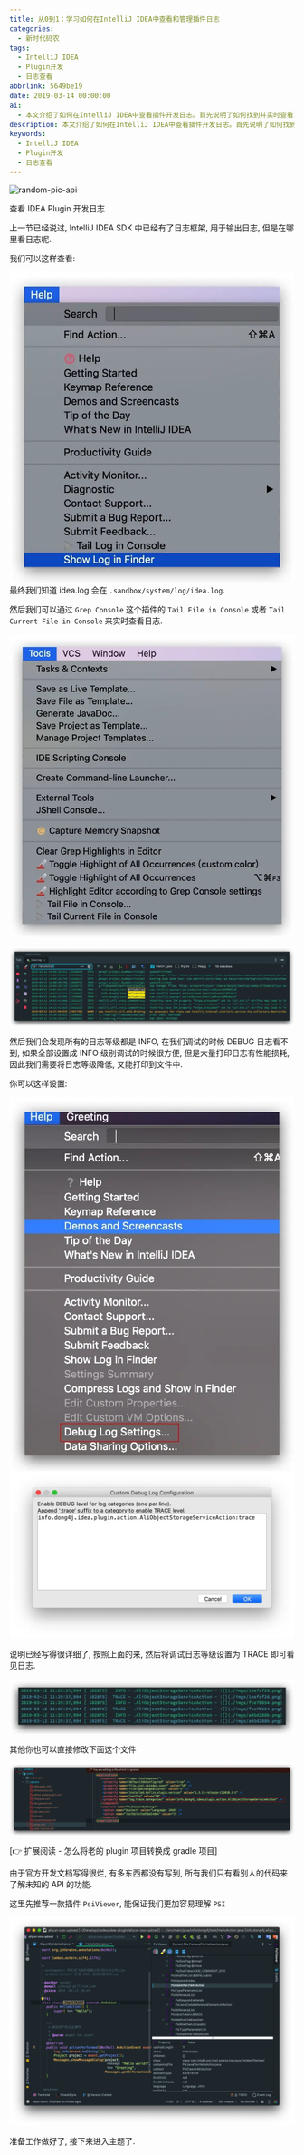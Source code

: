 ```yaml
---
title: 从0到1：学习如何在IntelliJ IDEA中查看和管理插件日志
categories:
  - 新时代码农
tags:
  - IntelliJ IDEA
  - Plugin开发
  - 日志查看
abbrlink: 5649be19
date: 2019-03-14 00:00:00
ai:
  - 本文介绍了如何在IntelliJ IDEA中查看插件开发日志。首先说明了如何找到并实时查看idea.log文件，然后提到了默认的日志级别为INFO，调试时可能需要降低日志等级以减少性能损耗。最后推荐了一款名为PsiViewer的插件来帮助理解PSI，并强调了解读官方文档的重要性。
description: 本文介绍了如何在IntelliJ IDEA中查看插件开发日志。首先说明了如何找到并实时查看idea.log文件，然后提到了默认的日志级别为INFO，调试时可能需要降低日志等级以减少性能损耗。最后推荐了一款名为PsiViewer的插件来帮助理解PSI，并强调了解读官方文档的重要性。
keywords:
  - IntelliJ IDEA
  - Plugin开发
  - 日志查看
---
```


<!-- markdownlint-disable-next-line MD033 -->
<meta name="referrer" content="no-referrer"/>

![random-pic-api](https://api.dong4j.ink:1024/cover?spm={{spm}})

查看 IDEA Plugin 开发日志

上一节已经说过, IntelliJ IDEA SDK 中已经有了日志框架, 用于输出日志, 但是在哪里看日志呢.

我们可以这样查看:

![20241229154732_NPAbokXw.webp](./03141253/20241229154732_NPAbokXw.webp)
最终我们知道 idea.log 会在 `.sandbox/system/log/idea.log`.

然后我们可以通过 `Grep Console` 这个插件的 `Tail File in Console` 或者 `Tail Current File in Console` 来实时查看日志.

![20241229154732_N9KspG77.webp](./03141253/20241229154732_N9KspG77.webp)

![20241229154732_Y25A0nYO.webp](./03141253/20241229154732_Y25A0nYO.webp)

然后我们会发现所有的日志等级都是 INFO, 在我们调试的时候 DEBUG 日志看不到, 如果全部设置成 INFO 级别调试的时候很方便, 但是大量打印日志有性能损耗,
因此我们需要将日志等级降低, 又能打印到文件中.

你可以这样设置:

![20241229154732_ScfYkmtI.webp](./03141253/20241229154732_ScfYkmtI.webp)
![20241229154732_6ACs81L3.webp](./03141253/20241229154732_6ACs81L3.webp)

说明已经写得很详细了, 按照上面的来, 然后将调试日志等级设置为 TRACE 即可看见日志.

![20241229154732_mKVA2Ar3.webp](./03141253/20241229154732_mKVA2Ar3.webp)

其他你也可以直接修改下面这个文件

![20241229154732_KDnfNDP9.webp](./03141253/20241229154732_KDnfNDP9.webp)

[👉 扩展阅读 - 怎么将老的 plugin 项目转换成 gradle 项目]

由于官方开发文档写得很烂, 有多东西都没有写到, 所有我们只有看别人的代码来了解未知的 API 的功能.

这里先推荐一款插件 `PsiViewer`, 能保证我们更加容易理解 `PSI`

![20241229154732_xxh4nkBm.webp](./03141253/20241229154732_xxh4nkBm.webp)

准备工作做好了, 接下来进入主题了.
